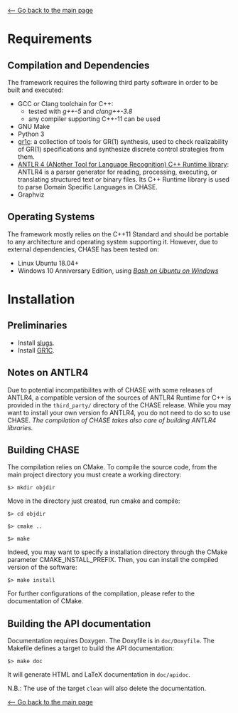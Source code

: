 [<-- Go back to the main page][HOME]

# Requirements

## Compilation and Dependencies
The framework requires the following third party software in order to be built 
and executed:

- GCC or Clang toolchain for C++:
	- tested with *g++-5* and *clang++-3.8*
	- any compiler supporting C++-11 can be used
- GNU Make
- Python 3
- [gr1c][GR1C]: a collection of tools for GR(1) synthesis,  used to check
    realizability of GR(1) specifications and synthesize discrete control
    strategies from them.
- [ANTLR 4 (ANother Tool for Language Recognition) C++ Runtime library][ANTLR]:
    ANTLR4 is a parser generator for reading, processing, executing, or
    translating structured text or binary files. Its C++ Runtime library is used
    to parse Domain Specific Languages in CHASE.
- Graphviz

## Operating Systems
The framework mostly relies on the C++11 Standard and  should be portable to any
architecture and operating system supporting it. However, due to external
dependencies, CHASE has been tested on:
- Linux Ubuntu 18.04+
- Windows 10 Anniversary Edition, using [*Bash on Ubuntu on Windows*][WSL] 

# Installation

## Preliminaries
- Install [slugs][SLUGS].
- Install [GR1C][GR1C].


## Notes on ANTLR4

Due to potential incompatibilites with of CHASE with some releases of ANTLR4, a
compatible version of the sources of ANTLR4 Runtime for C++ is provided in the
`third_party/` directory of the CHASE release. While you may want to install
your own version fo ANTLR4, you do not need to do so to use CHASE. 
*The compilation of CHASE takes also care of building ANTLR4 libraries.*

## Building CHASE

The compilation relies on CMake. To compile the source code, from the main
project directory you must create a working directory:

`$> mkdir objdir`

Move in the directory just created, run cmake and compile:

`$> cd objdir`

`$> cmake ..`

`$> make`

Indeed, you may want to specify a installation directory through the CMake
parameter CMAKE_INSTALL_PREFIX. Then, you can install the compiled version of
the software:

`$> make install`

For further configurations of the compilation, please refer to the documentation
of CMake.


## Building the API documentation

Documentation requires Doxygen. The Doxyfile is in `doc/Doxyfile`. The Makefile
defines a target to build the API documentation:

`$> make doc`

It will generate HTML and LaTeX documentation in `doc/apidoc`.

N.B.: The use of the target `clean` will also delete the documentation.


[<-- Go back to the main page][HOME]

[SLUGS]: https://github.com/VerifiableRobotics/slugs
[GR1C]: https://github.com/slivingston/gr1c
[ANTLR]: http://www.antlr.org/
[WSL]: https://msdn.microsoft.com/en-us/commandline/wsl/about
[ANTLR-CPP]: https://github.com/antlr/antlr4/blob/master/doc/cpp-target.md
[HOME]: ../../README.md
